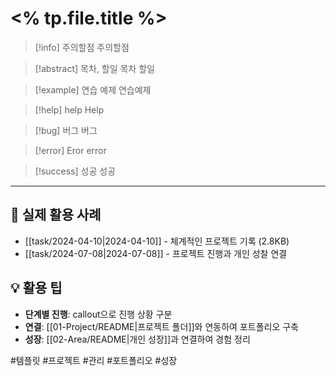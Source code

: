 # <% tp.file.title %>

> [!info] 주의할점
> 주의할점

> [!abstract] 목차, 할일
> 목차 할일

> [!example] 연습 예제
> 연습예제

> [!help] help
> Help

> [!bug] 버그
> 버그

> [!error] Eror
> error

> [!success] 성공
> 성공

---

## 🔗 실제 활용 사례

- [[task/2024-04-10|2024-04-10]] - 체계적인 프로젝트 기록 (2.8KB)
- [[task/2024-07-08|2024-07-08]] - 프로젝트 진행과 개인 성찰 연결

## 💡 활용 팁

- **단계별 진행**: callout으로 진행 상황 구분
- **연결**: [[01-Project/README|프로젝트 폴더]]와 연동하여 포트폴리오 구축
- **성장**: [[02-Area/README|개인 성장]]과 연결하여 경험 정리

#템플릿 #프로젝트 #관리 #포트폴리오 #성장
